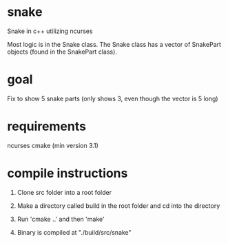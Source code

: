 # snake
Snake in c++ utilizing ncurses

Most logic is in the Snake class. The Snake class has a vector of SnakePart objects (found in the SnakePart class).

# goal
Fix to show 5 snake parts (only shows 3, even though the vector is 5 long)

# requirements
ncurses
cmake (min version 3.1)

# compile instructions
1) Clone src folder into a root folder

2) Make a directory called build in the root folder and cd into the directory

3) Run 'cmake ..' and then 'make'

4) Binary is compiled at "./build/src/snake"
